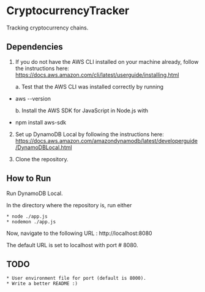 # CryptocurrencyTracker
Tracking cryptocurrency chains.

## Dependencies
1. If you do not have the AWS CLI installed on your machine already, follow the instructions here: https://docs.aws.amazon.com/cli/latest/userguide/installing.html

    a. Test that the AWS CLI was installed correctly by running
* aws --version

    b. Install the AWS SDK for JavaScript in Node.js with
* npm install aws-sdk

2. Set up DynamoDB Local by following the instructions here: https://docs.aws.amazon.com/amazondynamodb/latest/developerguide/DynamoDBLocal.html

3. Clone the repository.

## How to Run
Run DynamoDB Local.

In the directory where the repository is, run either   

    * node ./app.js
    * nodemon ./app.js

Now, navigate to the following URL : http://localhost:8080

The default URL is set to localhost with port # 8080.

## TODO
    * User environment file for port (default is 8000).
    * Write a better README :)
